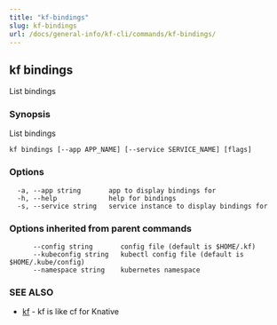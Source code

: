 ```yaml
---
title: "kf-bindings"
slug: kf-bindings
url: /docs/general-info/kf-cli/commands/kf-bindings/
---
```

## kf bindings

List bindings

### Synopsis

List bindings

```
kf bindings [--app APP_NAME] [--service SERVICE_NAME] [flags]
```

### Options

```
  -a, --app string       app to display bindings for
  -h, --help             help for bindings
  -s, --service string   service instance to display bindings for
```

### Options inherited from parent commands

```
      --config string       config file (default is $HOME/.kf)
      --kubeconfig string   kubectl config file (default is $HOME/.kube/config)
      --namespace string    kubernetes namespace
```

### SEE ALSO

* [kf](/docs/general-info/kf-cli/commands/kf/)	 - kf is like cf for Knative

